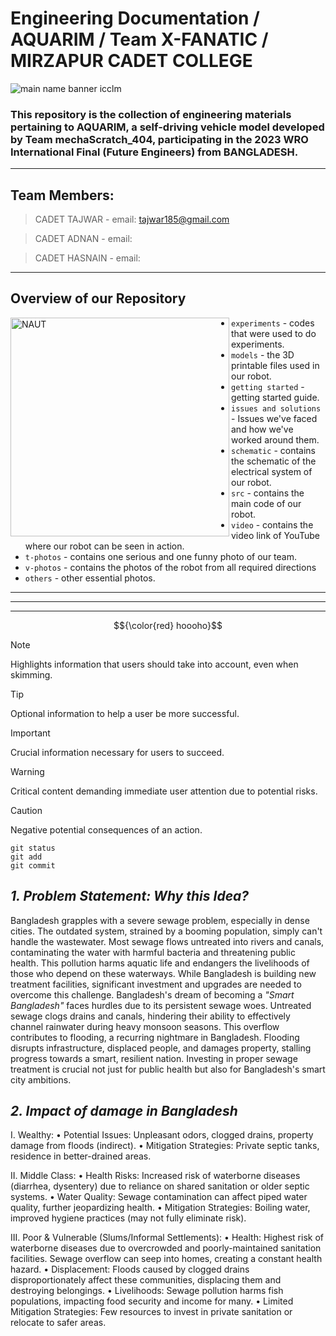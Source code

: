 # Engineering Documentation / AQUARIM / Team X-FANATIC / MIRZAPUR CADET COLLEGE

![main name banner icclm](https://github.com/user-attachments/assets/db33ed1b-8e17-4d06-b3c5-0e979dd02086)

### This repository is the collection of engineering materials pertaining to AQUARIM, a self-driving vehicle model developed by Team mechaScratch_404, participating in the 2023 WRO International Final (Future Engineers) from BANGLADESH.
----

## Team Members:
> CADET TAJWAR  - email: tajwar185@gmail.com

> CADET ADNAN   - email:

> CADET HASNAIN - email: 

----

## Overview of our Repository
<img align="left" alt="NAUT" width="350" src="https://github.com/user-attachments/assets/5aab169c-a433-480e-84c6-989e97a1a890">

 * `experiments` - codes that were used to do experiments.  
 * `models` - the 3D printable files used in our robot.
 * `getting started` - getting started guide.
 * `issues and solutions` - Issues we've faced and how we've worked around them.
 * `schematic` - contains the schematic of the electrical system of our robot.
 * `src` - contains the main code of our robot.
 * `video` - contains the video link of YouTube where our robot can be seen in action.
 * `t-photos` - contains one serious and one funny photo of our team.
 * `v-photos` - contains the photos of the robot from all required directions
 * `others` - other essential photos.
----
----
----
$${\color{red} hoooho}$$

> [!NOTE]
> Highlights information that users should take into account, even when skimming.

> [!TIP]
> Optional information to help a user be more successful.

> [!IMPORTANT]
> Crucial information necessary for users to succeed.

> [!WARNING]
> Critical content demanding immediate user attention due to potential risks.

> [!CAUTION]
> Negative potential consequences of an action.


```
git status
git add
git commit
```


## ***1. Problem Statement: Why this Idea?***
Bangladesh grapples with a severe sewage problem, especially in dense cities. The outdated system, strained by a booming population, simply can't handle the wastewater. Most sewage flows untreated into rivers and canals, contaminating the water with harmful bacteria and threatening public health. This pollution harms aquatic life and endangers the livelihoods of those who depend on these waterways. While Bangladesh is building new treatment facilities, significant investment and upgrades are needed to overcome this challenge.
Bangladesh's dream of becoming a _"Smart Bangladesh"_ faces hurdles due to its persistent sewage woes. Untreated sewage clogs drains and canals, hindering their ability to effectively channel rainwater during heavy monsoon seasons. This overflow contributes to flooding, a recurring nightmare in Bangladesh. Flooding disrupts infrastructure, displaced people, and damages property, stalling progress towards a smart, resilient nation. Investing in proper sewage treatment is crucial not just for public health but also for Bangladesh's smart city ambitions.

## ***2. Impact of damage in Bangladesh***
I.	Wealthy:
•	Potential Issues: Unpleasant odors, clogged drains, property damage from floods (indirect).
•	Mitigation Strategies: Private septic tanks, residence in better-drained areas.

II.	Middle Class:
•	Health Risks: Increased risk of waterborne diseases (diarrhea, dysentery) due to reliance on shared sanitation or older septic systems.
•	Water Quality: Sewage contamination can affect piped water quality, further jeopardizing health.
•	Mitigation Strategies: Boiling water, improved hygiene practices (may not fully eliminate risk).




III.	Poor & Vulnerable (Slums/Informal Settlements):
•	Health: Highest risk of waterborne diseases due to overcrowded and poorly-maintained sanitation facilities. Sewage overflow can seep into homes, creating a constant health hazard.
•	Displacement: Floods caused by clogged drains disproportionately affect these communities, displacing them and destroying belongings.
•	Livelihoods: Sewage pollution harms fish populations, impacting food security and income for many.
•	Limited Mitigation Strategies: Few resources to invest in private sanitation or relocate to safer areas.
